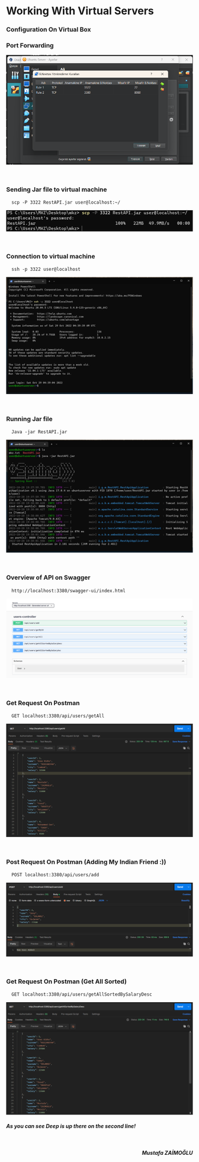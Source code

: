 # Working With Virtual Servers

### Configuration On Virtual Box
### Port Forwarding

![port_forwarding](./src/port_forwarding.png)

<br>

### Sending Jar file to virtual machine

```batch
  scp -P 3322 RestAPI.jar user@localhost:~/
```

![sending_file](./src/sending_file.png)

<br>

### Connection to virtual machine

```batch
  ssh -p 3322 user@localhost
```

![server_connection](./src/server_connection.png)

<br>

### Running Jar file

```batch
  Java -jar RestAPI.jar
```

![run_jar_file](./src/run_jar_file.png)

<br>

### Overview of API on Swagger

```batch
  http://localhost:3380/swagger-ui/index.html
```

![api_specs](./src/api_specs.png)

<br>

### Get Request On Postman

```batch
  GET localhost:3380/api/users/getAll
```

![postman_get_request](./src/postman_get_request.png)

<br>

### Post Request On Postman (Adding My Indian Friend :))

```batch
  POST localhost:3380/api/users/add
```

![new_user_added](./src/new_user_added.png)

<br>

### Get Request On Postman (Get All Sorted)

```batch
  GET localhost:3380/api/users/getAllSortedBySalaryDesc
```

![get_all_sorted_desc](./src/get_all_sorted_desc.png)

##### As you can see Deep is up there on the second line!

<br>

<p style='text-align: right;'>
<strong><i>Mustafa ZAİMOĞLU</i></strong>
</p>
